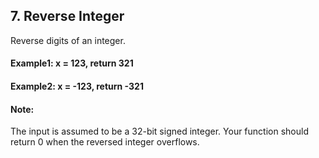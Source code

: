 ## 7. Reverse Integer

Reverse digits of an integer.

#### Example1: x = 123, return 321
#### Example2: x = -123, return -321

#### Note:
The input is assumed to be a 32-bit signed integer. Your function should return 0 when the reversed integer overflows.
